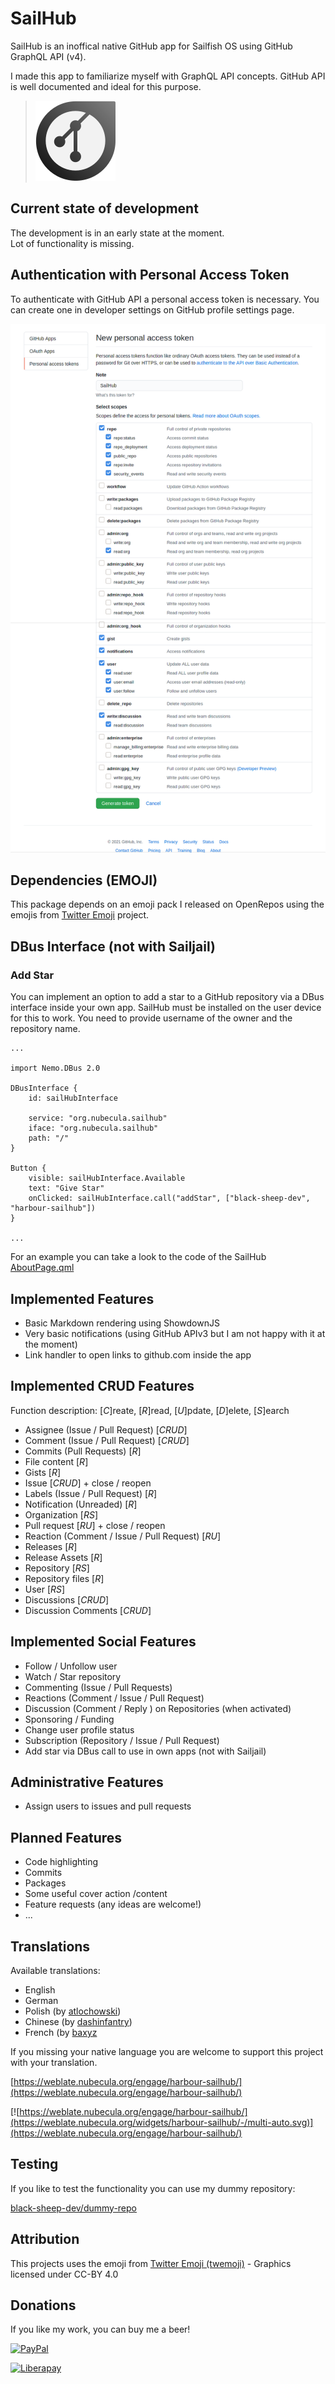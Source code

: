 # SailHub
SailHub is an inoffical native GitHub app for Sailfish OS using GitHub GraphQL API (v4).

I made this app to familiarize myself with GraphQL API concepts. GitHub API is well documented and ideal for this purpose.

>![](https://github.com/black-sheep-dev/harbour-sailhub/raw/main/icons/128x128/harbour-sailhub.png)

## Current state of development

The development is in an early state at the moment.  
Lot of functionality is missing.

## Authentication with Personal Access Token
To authenticate with GitHub API a personal access token is necessary. You can create one in developer settings on GitHub profile settings page.

![](https://github.com/black-sheep-dev/harbour-sailhub/raw/main/doc/images/github_personal_access_token.png)

## Dependencies (EMOJI)
This package depends on an emoji pack I released on OpenRepos using the emojis from [Twitter Emoji](https://twemoji.twitter.com/) project.

## DBus Interface (not with Sailjail)
### Add Star
You can implement an option to add a star to a GitHub repository via a DBus interface inside your own app. SailHub must be installed on the user device for this to work. You need to provide username of the owner and the repository name.

```
...

import Nemo.DBus 2.0

DBusInterface {
    id: sailHubInterface

    service: "org.nubecula.sailhub"
    iface: "org.nubecula.sailhub"
    path: "/"
}

Button {
	visible: sailHubInterface.Available
    text: "Give Star"
    onClicked: sailHubInterface.call("addStar", ["black-sheep-dev", "harbour-sailhub"])
}

...

```
For an example you can take a look to the code of the SailHub [AboutPage.qml](https://github.com/black-sheep-dev/harbour-sailhub/blob/main/qml/pages/AboutPage.qml)

## Implemented Features
- Basic Markdown rendering using ShowdownJS
- Very basic notifications (using GitHub APIv3 but I am not happy with it at the moment)
- Link handler to open links to github.com inside the app

## Implemented CRUD Features
Function description: [*C*]reate, [*R*]read, [*U*]pdate, [*D*]elete, [*S*]earch

- Assignee (Issue / Pull Request) [*CRUD*]
- Comment (Issue / Pull Request) [*CRUD*]
- Commits (Pull Requests) [*R*]
- File content [*R*]
- Gists [*R*]
- Issue [*CRUD*] + close / reopen
- Labels (Issue / Pull Request) [*R*]
- Notification (Unreaded) [*R*]
- Organization [*RS*]
- Pull request [*RU*] + close / reopen
- Reaction (Comment / Issue / Pull Request) [*RU*]
- Releases [*R*]
- Release Assets [*R*]
- Repository [*RS*]
- Repository files [*R*]
- User [*RS*]
- Discussions [*CRUD*]
- Discussion Comments [*CRUD*]

## Implemented Social Features

- Follow / Unfollow user
- Watch / Star repository
- Commenting (Issue / Pull Requests)
- Reactions (Comment / Issue / Pull Request)
- Discussion (Comment / Reply ) on Repositories (when activated)
- Sponsoring / Funding
- Change user profile status
- Subscription (Repository / Issue / Pull Request)
- Add star via DBus call to use in own apps (not with Sailjail)

## Administrative Features

- Assign users to issues and pull requests

## Planned Features
- Code highlighting
- Commits
- Packages
- Some useful cover action /content
- Feature requests (any ideas are welcome!)
- ...

## Translations
Available translations:

- English
- German
- Polish (by [atlochowski](https://github.com/atlochowski))
- Chinese (by [dashinfantry](https://github.com/dashinfantry))
- French (by [baxyz](https://github.com/baxyz)
  
If you missing your native language you are welcome to support this project with your translation.

[https://weblate.nubecula.org/engage/harbour-sailhub/](https://weblate.nubecula.org/engage/harbour-sailhub/)

[![https://weblate.nubecula.org/engage/harbour-sailhub/](https://weblate.nubecula.org/widgets/harbour-sailhub/-/multi-auto.svg)](https://weblate.nubecula.org/engage/harbour-sailhub/)

## Testing
If you like to test the functionality you can use my dummy repository:

[black-sheep-dev/dummy-repo](https://github.com/black-sheep-dev/dummy-repo)

## Attribution
This projects uses the emoji from [Twitter Emoji (twemoji)](https://twemoji.twitter.com/) - Graphics licensed under CC-BY 4.0

## Donations

If you like my work, you can buy me a beer! 

[![PayPal](https://www.paypalobjects.com/en_US/i/btn/btn_donate_LG.gif) ](https://www.paypal.com/paypalme/nubecula/1)

[![Liberapay](https://liberapay.com/assets/widgets/donate.svg)](https://liberapay.com/black-sheep-dev/donate)